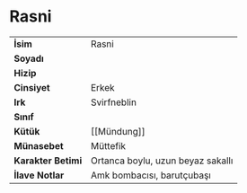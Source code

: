 # Rasni   
|  |  |  
|---|---|  
| **İsim** | Rasni |  
| **Soyadı** |  |  
| **Hizip** |  |  
| **Cinsiyet** | Erkek |  
| **Irk** | Svirfneblin |  
| **Sınıf** |  |  
| **Kütük** | [[Mündung]] |  
| **Münasebet** | Müttefik |  
| **Karakter Betimi** | Ortanca boylu, uzun beyaz sakallı |  
| **İlave Notlar** | Amk bombacısı, barutçubaşı |  
